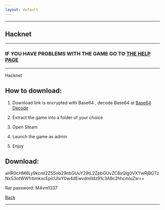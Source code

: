 ```yaml
---
layout: default
---
```


* * *

## Hacknet

* * *

### IF YOU HAVE PROBLEMS WITH THE GAME GO TO [THE HELP PAGE](/games/help.md)

* * *

Hacknet

## How to download:

1. Download link is encrypted with Base64 , decode Base64 at [Base64 Decode](../b64/base64.html)

2. Extract the game into a folder of your choice

3. Open Steam

4. Launch the game as admin

5. Enjoy

## Download:

aHR0cHM6Ly9kcml2ZS5nb29nbGUuY29tL2ZpbGUvZC8xQlg0VXYwRjBGTzNxS3otWW1rbmkxcEpicUIxY0w4dEwvdmlldz91c3A9c2hhcmluZw==

Rar password: M4vm1337

[Back](https://m4vmcvrk.github.io/)

* * *